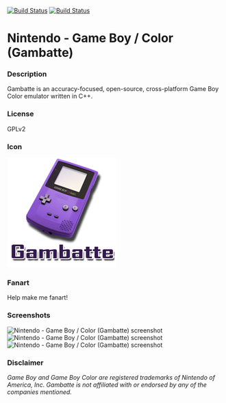 [![Build Status](https://travis-ci.org/kodi-game/game.libretro.gambatte.svg?branch=master)](https://travis-ci.org/kodi-game/game.libretro.gambatte)
[![Build Status](https://ci.appveyor.com/api/projects/status/github/kodi-game/game.libretro.gambatte?svg=true)](https://ci.appveyor.com/project/kodi-game/game-libretro-gambatte)

# Nintendo - Game Boy / Color (Gambatte)

### Description

Gambatte is an accuracy-focused, open-source, cross-platform Game Boy Color emulator written in C++.

### License

GPLv2

### Icon

![Nintendo - Game Boy / Color (Gambatte) icon](game.libretro.gambatte/resources/icon.png)

### Fanart

Help make me fanart!

### Screenshots

![Nintendo - Game Boy / Color (Gambatte) screenshot](game.libretro.gambatte/resources/screenshot-01.jpg)
![Nintendo - Game Boy / Color (Gambatte) screenshot](game.libretro.gambatte/resources/screenshot-02.jpg)
![Nintendo - Game Boy / Color (Gambatte) screenshot](game.libretro.gambatte/resources/screenshot-03.jpg)

### Disclaimer

*Game Boy and Game Boy Color are registered trademarks of Nintendo of America, Inc. Gambatte is not affiliated with or endorsed by any of the companies mentioned.*

